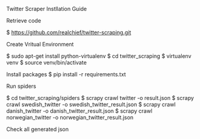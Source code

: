 Twitter Scraper Instllation Guide

Retrieve code

$ https://github.com/realchief/twitter-scraping.git

Create Vritual Environment

$ sudo apt-get install python-virtualenv
$ cd twitter_scraping
$ virtualenv venv
$ source venv/bin/activate


Install packages
$ pip install -r requirements.txt


Run spiders

$ cd twitter_scraping/spiders
$ scrapy crawl twitter -o result.json
$ scrapy crawl swedish_twitter -o swedish_twitter_result.json
$ scrapy crawl danish_twitter -o danish_twitter_result.json
$ scrapy crawl norwegian_twitter -o norwegian_twitter_result.json


Check all generated json
